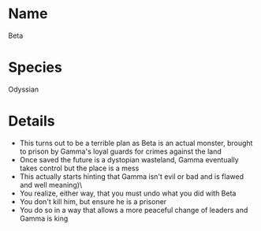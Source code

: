 # Name

Beta

# Species

Odyssian

# Details

* This turns out to be a terrible plan as Beta is an actual monster, brought to prison by Gamma's loyal guards for crimes against the land
* Once saved the future is a dystopian wasteland, Gamma eventually takes control but the place is a mess
* This actually starts hinting that Gamma isn't evil or bad and is flawed and well meaning)\
* You realize, either way, that you must undo what you did with Beta
* You don't kill him, but ensure he is a prisoner
* You do so in a way that allows a more peaceful change of leaders and Gamma is king